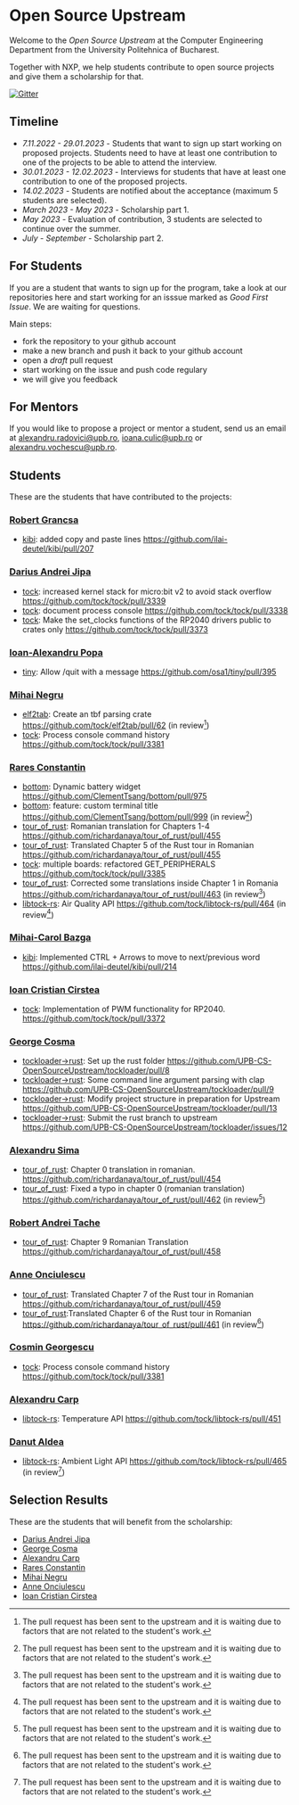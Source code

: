 # Open Source Upstream

Welcome to the *Open Source Upstream* at the Computer Engineering Department from
the University Politehnica of Bucharest.

Together with NXP, we help students contribute to open source projects and give them a scholarship for that.

[![Gitter](https://badges.gitter.im/UPB-CS-OpenSourceUpstream/community.svg)](https://gitter.im/UPB-CS-OpenSourceUpstream/community?utm_source=badge&utm_medium=badge&utm_campaign=pr-badge)

## Timeline

  - *7.11.2022 - 29.01.2023* - Students that want to sign up start working on proposed projects. Students need to have at least one contribution to one of the projects to be able to attend the interview.
  - *30.01.2023 - 12.02.2023* - Interviews for students that have at least one contribution to one of the proposed projects.
  - *14.02.2023* - Students are notified about the acceptance (maximum 5 students are selected).
  - *March 2023 - May 2023* - Scholarship part 1.
  - *May 2023* - Evaluation of contribution, 3 students are selected to continue over the summer.
  - *July - September* - Scholarship part 2.

## For Students

If you are a student that wants to sign up for the program, take a look at our repositories here and start working for an isssue
marked as *Good First Issue*. We are waiting for questions.

Main steps:
- fork the repository to your github account
- make a new branch and push it back to your github account
- open a *draft* pull request
- start working on the issue and push code regulary
- we will give you feedback

## For Mentors

If you would like to propose a project or mentor a student, send us an email 
at alexandru.radovici@upb.ro, ioana.culic@upb.ro 
or alexandru.vochescu@upb.ro.

## Students

These are the students that have contributed to the projects:

### [Robert Grancsa](https://github.com/RobertGrancsa)
 - [kibi](https://github.com/UPB-CS-OpenSourceUpstream/kibi): added copy and paste lines https://github.com/ilai-deutel/kibi/pull/207
 
### [Darius Andrei Jipa](https://github.com/JADarius)
  - [tock](https://github.com/tock/tock): increased kernel stack for micro:bit v2 to avoid stack overflow https://github.com/tock/tock/pull/3339
  - [tock](https://github.com/tock/tock): document process console https://github.com/tock/tock/pull/3338
  - [tock](https://github.com/tock/tock): Make the set_clocks functions of the RP2040 drivers public to crates only https://github.com/tock/tock/pull/3373
  
### [Ioan-Alexandru Popa](https://github.com/ALEX11BR)
  - [tiny](https://github.com/osa1/tiny): Allow /quit with a message https://github.com/osa1/tiny/pull/395
  
### [Mihai Negru](https://github.com/Matrix22)
  - [elf2tab](https://github.com/tock/elf2tab): Create an tbf parsing crate https://github.com/tock/elf2tab/pull/62 (in review[^in_review])
  - [tock](https://github.com/tock/tock): Process console command history https://github.com/tock/tock/pull/3381 

### [Rares Constantin](https://github.com/RaresCon)
  - [bottom](https://github.com/ClementTsang/bottom): Dynamic battery widget https://github.com/ClementTsang/bottom/pull/975
  - [bottom](https://github.com/ClementTsang/bottom): feature: custom terminal title https://github.com/ClementTsang/bottom/pull/999 (in review[^in_review])
  - [tour_of_rust](https://github.com/richardanaya/tour_of_rust): Romanian translation for Chapters 1-4 https://github.com/richardanaya/tour_of_rust/pull/455 
  - [tour_of_rust](https://github.com/richardanaya/tour_of_rust): Translated Chapter 5 of the Rust tour in Romanian https://github.com/richardanaya/tour_of_rust/pull/455 
  - [tock](https://github.com/tock/tock): multiple boards: refactored GET_PERIPHERALS https://github.com/tock/tock/pull/3385 
  - [tour_of_rust](https://github.com/richardanaya/tour_of_rust): Corrected some translations inside Chapter 1 in Romania https://github.com/richardanaya/tour_of_rust/pull/463 (in review[^in_review])
  - [libtock-rs](ttps://github.com/tock/libtock-rs): Air Quality API https://github.com/tock/libtock-rs/pull/464 (in review[^in_review])
  
### [Mihai-Carol Bazga](https://github.com/carol-mb)
  - [kibi](https://github.com/ilai-deutel): Implemented CTRL + Arrows to move to next/previous word https://github.com/ilai-deutel/kibi/pull/214

### [Ioan Cristian Cirstea](https://github.com/Ioan-Cristian)
  - [tock](https://github.com/tock/tock): Implementation of PWM functionality for RP2040. https://github.com/tock/tock/pull/3372
  
### [George Cosma](https://github.com/george-cosma)
  - [tockloader->rust](https://github.com/UPB-CS-OpenSourceUpstream/tockloader/tree/rust-port): Set up the rust folder https://github.com/UPB-CS-OpenSourceUpstream/tockloader/pull/8
  - [tockloader->rust](https://github.com/UPB-CS-OpenSourceUpstream/tockloader/tree/rust-port): Some command line argument parsing with clap https://github.com/UPB-CS-OpenSourceUpstream/tockloader/pull/9
  - [tockloader->rust](https://github.com/tock/tockloader-rs): Modify project structure in preparation for Upstream https://github.com/UPB-CS-OpenSourceUpstream/tockloader/pull/13
  - [tockloader->rust](https://github.com/tock/tockloader-rs): Submit the rust branch to upstream https://github.com/UPB-CS-OpenSourceUpstream/tockloader/issues/12
  
### [Alexandru Sima](https://github.com/alx-sima)
  - [tour_of_rust](https://github.com/richardanaya/tour_of_rust): Chapter 0 translation in romanian. https://github.com/richardanaya/tour_of_rust/pull/454 
  - [tour_of_rust](https://github.com/richardanaya/tour_of_rust): Fixed a typo in chapter 0 (romanian translation) https://github.com/richardanaya/tour_of_rust/pull/462 (in review[^in_review])
  
### [Robert Andrei Tache](https://github.com/MekalBoy)
  - [tour_of_rust](https://github.com/richardanaya/tour_of_rust): Chapter 9 Romanian Translation https://github.com/richardanaya/tour_of_rust/pull/458 
  
### [Anne Onciulescu](https://github.com/AnneOnciulescu)
  - [tour_of_rust](https://github.com/richardanaya/tour_of_rust): Translated Chapter 7 of the Rust tour in Romanian https://github.com/richardanaya/tour_of_rust/pull/459 
  - [tour_of_rust](https://github.com/richardanaya/tour_of_rust):Translated Chapter 6 of the Rust tour in Romanian https://github.com/richardanaya/tour_of_rust/pull/461 (in review[^in_review])

### [Cosmin Georgescu](https://github.com/CosminGGeorgescu)
  - [tock](https://github.com/tock/tock): Process console command history https://github.com/tock/tock/pull/3381 

### [Alexandru Carp](https://github.com/alexandruCarp)
  - [libtock-rs](https://github.com/tock/libtock-rs): Temperature API https://github.com/tock/libtock-rs/pull/451 

### [Danut Aldea](https://github.com/DanutAldea)
  - [libtock-rs](https://github.com/tock/libtock-rs): Ambient Light API https://github.com/tock/libtock-rs/pull/465 (in review[^in_review])
  
## Selection Results

These are the students that will benefit from the scholarship:
- [Darius Andrei Jipa](https://github.com/JADarius)
- [George Cosma](https://github.com/george-cosma)
- [Alexandru Carp](https://github.com/alexandruCarp)
- [Rares Constantin](https://github.com/RaresCon)
- [Mihai Negru](https://github.com/Matrix22)
- [Anne Onciulescu](https://github.com/AnneOnciulescu)
- [Ioan Cristian Cirstea](https://github.com/Ioan-Cristian)

[^in_review]: The pull request has been sent to the upstream and it is waiting due to factors that are not related to the student's work.
